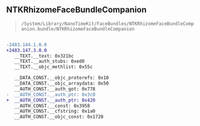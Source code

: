 ## NTKRhizomeFaceBundleCompanion

> `/System/Library/NanoTimeKit/FaceBundles/NTKRhizomeFaceBundleCompanion.bundle/NTKRhizomeFaceBundleCompanion`

```diff

-2483.144.1.0.0
+2483.147.3.0.0
   __TEXT.__text: 0x321bc
   __TEXT.__auth_stubs: 0xed0
   __TEXT.__objc_methlist: 0x55c

   __DATA_CONST.__objc_protorefs: 0x10
   __DATA_CONST.__objc_arraydata: 0x50
   __AUTH_CONST.__auth_got: 0x778
-  __AUTH_CONST.__auth_ptr: 0x3c0
+  __AUTH_CONST.__auth_ptr: 0x420
   __AUTH_CONST.__const: 0x3958
   __AUTH_CONST.__cfstring: 0x1a0
   __AUTH_CONST.__objc_const: 0x1720

```
